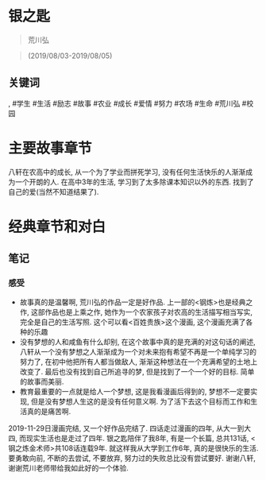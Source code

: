 # 银之匙

> 荒川弘

> (2019/08/03-2019/08/05)

## 关键词
, #学生 #生活 #励志 #故事 #农业 #成长 #爱情 #努力 #农场 #生命 #荒川弘 #校园

# 主要故事章节
八轩在农高中的成长, 从一个为了学业而拼死学习, 没有任何生活快乐的人渐渐成为一个开朗的人. 在高中3年的生活, 学习到了太多除课本知识以外的东西. 找到了自己的爱(当然不知道结果了).

# 经典章节和对白


## 笔记
### 感受
* 故事真的是温馨啊, 荒川弘的作品一定是好作品. 上一部的<钢炼>也是经典之作, 这部作品也是上乘之作, 她作为一个农家孩子对农高的生活描写相当写实, 完全是自己的生活写照. 这个可以看<百姓贵族>这个漫画, 这个漫画充满了各种的乐趣
* 没有梦想的人和咸鱼有什么却别, 在这个故事中真的是充满的对这句话的阐述, 八轩从一个没有梦想之人渐渐成为一个对未来抱有希望不再是一个单纯学习的努力了, 在初中他把所有人都当做敌人, 渐渐这种想法在一个充满希望的土地上改变了. 最后也没有找到自己所追寻的梦, 但是找到了一个一个好的目标. 简单的故事而美丽.
* 教育最重要的一点就是给人一个梦想, 这是我看漫画后得到的, 梦想不一定要实现, 但是没有梦想人生这的是没有任何意义啊. 为了活下去这个目标而工作和生活真的是痛苦啊.


2019-11-29日漫画完结, 又一个好作品完结了. 四话走过漫画的四年, 从大一到大四, 而现实生活也是走过了四年. 银之匙陪伴了我8年, 有是一个长篇, 总共131话, <钢之炼金术师>共108话连载9年. 就这样我从大学到工作6年, 真的是很快乐的生活. 要勇敢向前, 不断的去尝试, 不要放弃, 努力过的失败总比没有尝试要好. 谢谢八轩, 谢谢荒川老师带给我如此好的一个体验.
